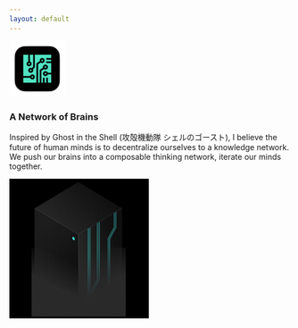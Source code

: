 ```yaml
---
layout: default
---
```


<img src="images/tars-50E3C2.png" alt="sample image" width="100" height="100">



### A Network of Brains

Inspired by Ghost in the Shell (攻殻機動隊 シェルのゴースト), I believe the future of human minds is to decentralize ourselves to a knowledge network. We push our brains into a composable thinking network, iterate our minds together.


<img src="images/5681D6E7-55CD-4F61-ABF0-151B1B421936.png" alt="sample image" width="250" height="250">








